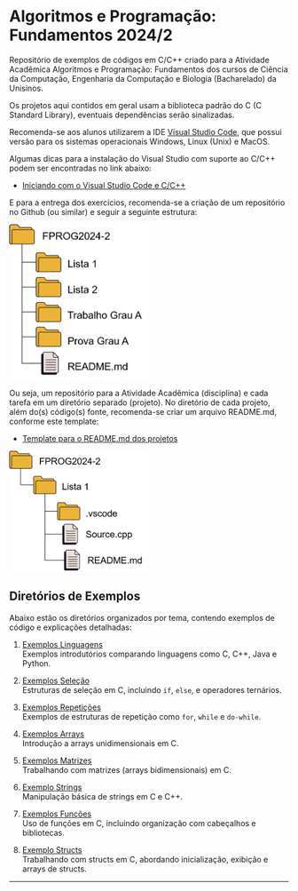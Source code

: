 # Algoritmos e Programação: Fundamentos 2024/2

Repositório de exemplos de códigos em C/C++ criado para a Atividade Acadêmica Algoritmos e Programação: Fundamentos dos cursos de Ciência da Computação, Engenharia da Computação e Biologia (Bacharelado) da Unisinos.

Os projetos aqui contidos em geral usam a biblioteca padrão do C (C Standard Library), eventuais dependências serão sinalizadas.

Recomenda-se aos alunos utilizarem a IDE [Visual Studio Code](https://code.visualstudio.com/Download), que possui versão para os sistemas operacionais Windows, Linux (Unix) e MacOS.

Algumas dicas para a instalação do Visual Studio com suporte ao C/C++ podem ser encontradas no link abaixo:
- [Iniciando com o Visual Studio Code e C/C++](VSCode-SETUP.md)

E para a entrega dos exercícios, recomenda-se a criação de um repositório no Github (ou similar) e seguir a seguinte estrutura:

<img src= "assets/Repo01.png" alt="Sugestão de estrutura" width = 250>

Ou seja, um repositório para a Atividade Acadêmica (disciplina) e cada tarefa em um diretório separado (projeto).
No diretório de cada projeto, além do(s) código(s) fonte, recomenda-se criar um arquivo README.md, conforme este template:
- [Template para o README.md dos projetos](TemplateREADME.md)

<img src= "assets/Repo02.png" alt="Sugestão de estrutura" width = 250>

## Diretórios de Exemplos

Abaixo estão os diretórios organizados por tema, contendo exemplos de código e explicações detalhadas:

1. [Exemplos Linguagens](https://github.com/fellowsheep/FPROG2024-2/tree/main/Exemplos%20Linguagens)  
   Exemplos introdutórios comparando linguagens como C, C++, Java e Python.

2. [Exemplos Seleção](https://github.com/fellowsheep/FPROG2024-2/tree/main/Exemplos%20Selecao)  
   Estruturas de seleção em C, incluindo `if`, `else`, e operadores ternários.

3. [Exemplos Repetições](https://github.com/fellowsheep/FPROG2024-2/tree/main/Exemplos%20Repeti%C3%A7%C3%B5es)  
   Exemplos de estruturas de repetição como `for`, `while` e `do-while`.

4. [Exemplos Arrays](https://github.com/fellowsheep/FPROG2024-2/tree/main/Exemplos%20Arrays)  
   Introdução a arrays unidimensionais em C.

5. [Exemplos Matrizes](https://github.com/fellowsheep/FPROG2024-2/tree/main/Exemplos%20Matrizes)  
   Trabalhando com matrizes (arrays bidimensionais) em C.

6. [Exemplo Strings](https://github.com/fellowsheep/FPROG2024-2/tree/main/Exemplo%20Strings)  
   Manipulação básica de strings em C e C++.

7. [Exemplos Funções](https://github.com/fellowsheep/FPROG2024-2/tree/main/Exemplos%20Funcoes)  
   Uso de funções em C, incluindo organização com cabeçalhos e bibliotecas.

8. [Exemplo Structs](https://github.com/fellowsheep/FPROG2024-2/tree/main/Exemplo%20Structs)  
   Trabalhando com structs em C, abordando inicialização, exibição e arrays de structs.

---




